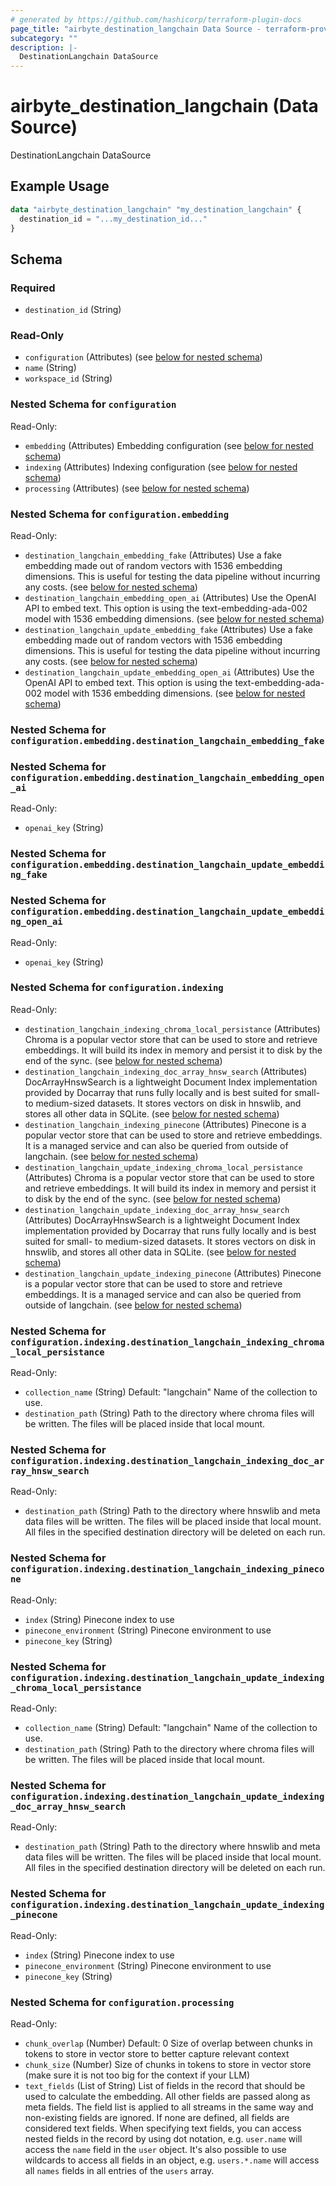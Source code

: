 ```yaml
---
# generated by https://github.com/hashicorp/terraform-plugin-docs
page_title: "airbyte_destination_langchain Data Source - terraform-provider-airbyte"
subcategory: ""
description: |-
  DestinationLangchain DataSource
---
```


# airbyte_destination_langchain (Data Source)

DestinationLangchain DataSource

## Example Usage

```terraform
data "airbyte_destination_langchain" "my_destination_langchain" {
  destination_id = "...my_destination_id..."
}
```

<!-- schema generated by tfplugindocs -->
## Schema

### Required

- `destination_id` (String)

### Read-Only

- `configuration` (Attributes) (see [below for nested schema](#nestedatt--configuration))
- `name` (String)
- `workspace_id` (String)

<a id="nestedatt--configuration"></a>
### Nested Schema for `configuration`

Read-Only:

- `embedding` (Attributes) Embedding configuration (see [below for nested schema](#nestedatt--configuration--embedding))
- `indexing` (Attributes) Indexing configuration (see [below for nested schema](#nestedatt--configuration--indexing))
- `processing` (Attributes) (see [below for nested schema](#nestedatt--configuration--processing))

<a id="nestedatt--configuration--embedding"></a>
### Nested Schema for `configuration.embedding`

Read-Only:

- `destination_langchain_embedding_fake` (Attributes) Use a fake embedding made out of random vectors with 1536 embedding dimensions. This is useful for testing the data pipeline without incurring any costs. (see [below for nested schema](#nestedatt--configuration--embedding--destination_langchain_embedding_fake))
- `destination_langchain_embedding_open_ai` (Attributes) Use the OpenAI API to embed text. This option is using the text-embedding-ada-002 model with 1536 embedding dimensions. (see [below for nested schema](#nestedatt--configuration--embedding--destination_langchain_embedding_open_ai))
- `destination_langchain_update_embedding_fake` (Attributes) Use a fake embedding made out of random vectors with 1536 embedding dimensions. This is useful for testing the data pipeline without incurring any costs. (see [below for nested schema](#nestedatt--configuration--embedding--destination_langchain_update_embedding_fake))
- `destination_langchain_update_embedding_open_ai` (Attributes) Use the OpenAI API to embed text. This option is using the text-embedding-ada-002 model with 1536 embedding dimensions. (see [below for nested schema](#nestedatt--configuration--embedding--destination_langchain_update_embedding_open_ai))

<a id="nestedatt--configuration--embedding--destination_langchain_embedding_fake"></a>
### Nested Schema for `configuration.embedding.destination_langchain_embedding_fake`


<a id="nestedatt--configuration--embedding--destination_langchain_embedding_open_ai"></a>
### Nested Schema for `configuration.embedding.destination_langchain_embedding_open_ai`

Read-Only:

- `openai_key` (String)


<a id="nestedatt--configuration--embedding--destination_langchain_update_embedding_fake"></a>
### Nested Schema for `configuration.embedding.destination_langchain_update_embedding_fake`


<a id="nestedatt--configuration--embedding--destination_langchain_update_embedding_open_ai"></a>
### Nested Schema for `configuration.embedding.destination_langchain_update_embedding_open_ai`

Read-Only:

- `openai_key` (String)



<a id="nestedatt--configuration--indexing"></a>
### Nested Schema for `configuration.indexing`

Read-Only:

- `destination_langchain_indexing_chroma_local_persistance` (Attributes) Chroma is a popular vector store that can be used to store and retrieve embeddings. It will build its index in memory and persist it to disk by the end of the sync. (see [below for nested schema](#nestedatt--configuration--indexing--destination_langchain_indexing_chroma_local_persistance))
- `destination_langchain_indexing_doc_array_hnsw_search` (Attributes) DocArrayHnswSearch is a lightweight Document Index implementation provided by Docarray that runs fully locally and is best suited for small- to medium-sized datasets. It stores vectors on disk in hnswlib, and stores all other data in SQLite. (see [below for nested schema](#nestedatt--configuration--indexing--destination_langchain_indexing_doc_array_hnsw_search))
- `destination_langchain_indexing_pinecone` (Attributes) Pinecone is a popular vector store that can be used to store and retrieve embeddings. It is a managed service and can also be queried from outside of langchain. (see [below for nested schema](#nestedatt--configuration--indexing--destination_langchain_indexing_pinecone))
- `destination_langchain_update_indexing_chroma_local_persistance` (Attributes) Chroma is a popular vector store that can be used to store and retrieve embeddings. It will build its index in memory and persist it to disk by the end of the sync. (see [below for nested schema](#nestedatt--configuration--indexing--destination_langchain_update_indexing_chroma_local_persistance))
- `destination_langchain_update_indexing_doc_array_hnsw_search` (Attributes) DocArrayHnswSearch is a lightweight Document Index implementation provided by Docarray that runs fully locally and is best suited for small- to medium-sized datasets. It stores vectors on disk in hnswlib, and stores all other data in SQLite. (see [below for nested schema](#nestedatt--configuration--indexing--destination_langchain_update_indexing_doc_array_hnsw_search))
- `destination_langchain_update_indexing_pinecone` (Attributes) Pinecone is a popular vector store that can be used to store and retrieve embeddings. It is a managed service and can also be queried from outside of langchain. (see [below for nested schema](#nestedatt--configuration--indexing--destination_langchain_update_indexing_pinecone))

<a id="nestedatt--configuration--indexing--destination_langchain_indexing_chroma_local_persistance"></a>
### Nested Schema for `configuration.indexing.destination_langchain_indexing_chroma_local_persistance`

Read-Only:

- `collection_name` (String) Default: "langchain"
Name of the collection to use.
- `destination_path` (String) Path to the directory where chroma files will be written. The files will be placed inside that local mount.


<a id="nestedatt--configuration--indexing--destination_langchain_indexing_doc_array_hnsw_search"></a>
### Nested Schema for `configuration.indexing.destination_langchain_indexing_doc_array_hnsw_search`

Read-Only:

- `destination_path` (String) Path to the directory where hnswlib and meta data files will be written. The files will be placed inside that local mount. All files in the specified destination directory will be deleted on each run.


<a id="nestedatt--configuration--indexing--destination_langchain_indexing_pinecone"></a>
### Nested Schema for `configuration.indexing.destination_langchain_indexing_pinecone`

Read-Only:

- `index` (String) Pinecone index to use
- `pinecone_environment` (String) Pinecone environment to use
- `pinecone_key` (String)


<a id="nestedatt--configuration--indexing--destination_langchain_update_indexing_chroma_local_persistance"></a>
### Nested Schema for `configuration.indexing.destination_langchain_update_indexing_chroma_local_persistance`

Read-Only:

- `collection_name` (String) Default: "langchain"
Name of the collection to use.
- `destination_path` (String) Path to the directory where chroma files will be written. The files will be placed inside that local mount.


<a id="nestedatt--configuration--indexing--destination_langchain_update_indexing_doc_array_hnsw_search"></a>
### Nested Schema for `configuration.indexing.destination_langchain_update_indexing_doc_array_hnsw_search`

Read-Only:

- `destination_path` (String) Path to the directory where hnswlib and meta data files will be written. The files will be placed inside that local mount. All files in the specified destination directory will be deleted on each run.


<a id="nestedatt--configuration--indexing--destination_langchain_update_indexing_pinecone"></a>
### Nested Schema for `configuration.indexing.destination_langchain_update_indexing_pinecone`

Read-Only:

- `index` (String) Pinecone index to use
- `pinecone_environment` (String) Pinecone environment to use
- `pinecone_key` (String)



<a id="nestedatt--configuration--processing"></a>
### Nested Schema for `configuration.processing`

Read-Only:

- `chunk_overlap` (Number) Default: 0
Size of overlap between chunks in tokens to store in vector store to better capture relevant context
- `chunk_size` (Number) Size of chunks in tokens to store in vector store (make sure it is not too big for the context if your LLM)
- `text_fields` (List of String) List of fields in the record that should be used to calculate the embedding. All other fields are passed along as meta fields. The field list is applied to all streams in the same way and non-existing fields are ignored. If none are defined, all fields are considered text fields. When specifying text fields, you can access nested fields in the record by using dot notation, e.g. `user.name` will access the `name` field in the `user` object. It's also possible to use wildcards to access all fields in an object, e.g. `users.*.name` will access all `names` fields in all entries of the `users` array.


